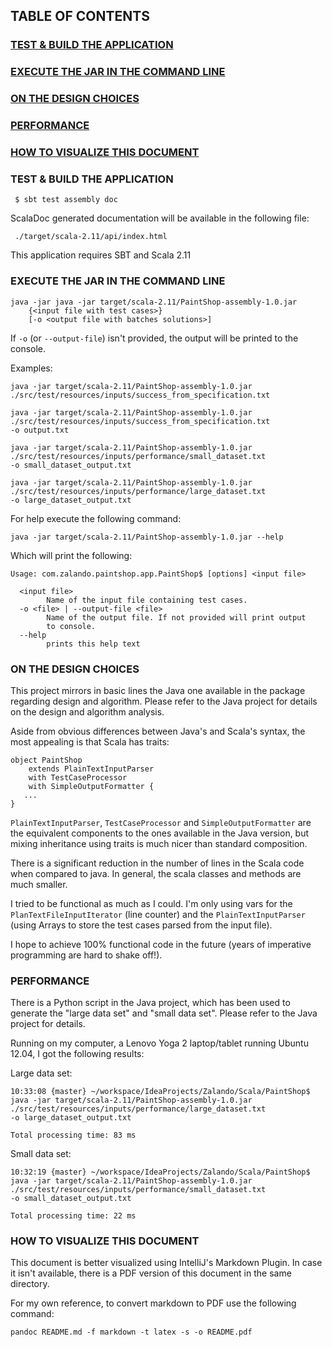 ## TABLE OF CONTENTS
### [TEST & BUILD THE APPLICATION](#test-and-build-the-application)
### [EXECUTE THE JAR IN THE COMMAND LINE](#execute-the-jar-in-the-command-line)
### [ON THE DESIGN CHOICES](#on-the-design-choices)
### [PERFORMANCE](#performance)
### [HOW TO VISUALIZE THIS DOCUMENT](#how-to-visualize-this-document)

### <a name="test-and-build-the-application"></a> TEST & BUILD THE APPLICATION

     $ sbt test assembly doc

ScalaDoc generated documentation will be available in the following file:

     ./target/scala-2.11/api/index.html

This application requires SBT and Scala 2.11

### <a name="execute-the-jar-in-the-command-line"></a> EXECUTE THE JAR IN THE COMMAND LINE

    java -jar java -jar target/scala-2.11/PaintShop-assembly-1.0.jar
        {<input file with test cases>}
        [-o <output file with batches solutions>]

If ```-o``` (or ```--output-file```) isn't provided, the output will be printed to the console.

Examples:

    java -jar target/scala-2.11/PaintShop-assembly-1.0.jar 
    ./src/test/resources/inputs/success_from_specification.txt
    
    java -jar target/scala-2.11/PaintShop-assembly-1.0.jar 
    ./src/test/resources/inputs/success_from_specification.txt 
    -o output.txt
    
    java -jar target/scala-2.11/PaintShop-assembly-1.0.jar 
    ./src/test/resources/inputs/performance/small_dataset.txt 
    -o small_dataset_output.txt
    
    java -jar target/scala-2.11/PaintShop-assembly-1.0.jar 
    ./src/test/resources/inputs/performance/large_dataset.txt 
    -o large_dataset_output.txt

For help execute the following command:

    java -jar target/scala-2.11/PaintShop-assembly-1.0.jar --help
    
Which will print the following:

    Usage: com.zalando.paintshop.app.PaintShop$ [options] <input file>
    
      <input file>
            Name of the input file containing test cases.
      -o <file> | --output-file <file>
            Name of the output file. If not provided will print output 
            to console.
      --help
            prints this help text


### <a name="on-the-design-choices"></a> ON THE DESIGN CHOICES

This project mirrors in basic lines the Java one available in the package regarding design and algorithm. Please refer to the Java project for details on the design and algorithm analysis.

Aside from obvious differences between Java's and Scala's syntax, the most appealing is that Scala has traits:

    object PaintShop 
        extends PlainTextInputParser 
        with TestCaseProcessor 
        with SimpleOutputFormatter {
       ...
    }

```PlainTextInputParser```, ```TestCaseProcessor``` and ```SimpleOutputFormatter``` are the equivalent components to the ones available in the Java version, but mixing inheritance using traits is much nicer than standard composition.

There is a significant reduction in the number of lines in the Scala code when compared to java. In general, the scala classes and methods are much smaller.

I tried to be functional as much as I could. I'm only using vars for the ```PlanTextFileInputIterator``` (line counter) and the ```PlainTextInputParser``` (using Arrays to store the test cases parsed from the input file).

I hope to achieve 100% functional code in the future (years of imperative programming are hard to shake off!).

### <a name="performance"></a> PERFORMANCE

There is a Python script in the Java project, which has been used to generate the "large data set" and "small data set". Please refer to the Java project for details.

Running on my computer, a Lenovo Yoga 2 laptop/tablet running Ubuntu 12.04, I got the following results:

Large data set:

    10:33:08 {master} ~/workspace/IdeaProjects/Zalando/Scala/PaintShop$ 
    java -jar target/scala-2.11/PaintShop-assembly-1.0.jar 
    ./src/test/resources/inputs/performance/large_dataset.txt 
    -o large_dataset_output.txt
    
    Total processing time: 83 ms

Small data set:

    10:32:19 {master} ~/workspace/IdeaProjects/Zalando/Scala/PaintShop$ 
    java -jar target/scala-2.11/PaintShop-assembly-1.0.jar 
    ./src/test/resources/inputs/performance/small_dataset.txt 
    -o small_dataset_output.txt
    
    Total processing time: 22 ms

### <a name="how-to-visualize-this-document"></a> HOW TO VISUALIZE THIS DOCUMENT

This document is better visualized using IntelliJ's Markdown Plugin. In case it isn't available, there is a PDF version of this document in the same directory.

For my own reference, to convert markdown to PDF use the following command:

    pandoc README.md -f markdown -t latex -s -o README.pdf



